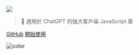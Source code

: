 <!-- _coverpage.md -->

<img class="logo" src="https://cdn.jsdelivr.net/gh/KudoAI/chatgpt.js@058fdea/assets/images/logos/chatgpt.js/with-reflection/darkmode/logo-1504x334.png">

> 🤖 適用於 ChatGPT 的強大客戶端 JavaScript 庫

<a target="_blank" rel="noopener" href="https://github.com/KudoAI/chatgpt.js">GitHub</a>
<a href="#⚡-導入庫">開始使用</a>

<!-- background color -->

![color](transparent)
